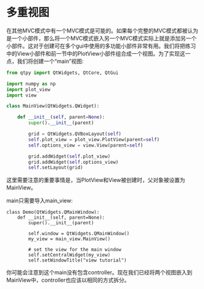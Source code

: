 # 多重视图

 在其他MVC模式中有一个MVC模式是可能的。如果每个完整的MVC模式都被认为是一个小部件，那么将一个MVC模式嵌入另一个MVC模式实际上就是添加另一个小部件。这对于创建可在多个gui中使用的多功能小部件非常有用。
​        我们将把练习中的View小部件和前一节中的PlotView小部件组合成一个视图。为了实现这一点，我们将创建一个“main”视图:

```python
from qtpy import QtWidgets, QtCore, QtGui

import numpy as np
import plot_view
import view

class MainView(QtWidgets.QWidget):

    def __init__(self, parent=None):
        super().__init__(parent)

        grid = QtWidgets.QVBoxLayout(self)
        self.plot_view = plot_view.PlotView(parent=self)
        self.options_view = view.View(parent=self)

        grid.addWidget(self.plot_view)
        grid.addWidget(self.options_view)
        self.setLayout(grid)
```

这里需要注意的重要事情是，当PlotView和View被创建时，父对象被设置为MainView。

main只需要导入main_view:

```pytho
class Demo(QtWidgets.QMainWindow):
    def __init__(self, parent=None):
        super().__init__(parent)

        self.window = QtWidgets.QMainWindow()
        my_view = main_view.MainView()

        # set the view for the main window
        self.setCentralWidget(my_view)
        self.setWindowTitle("view tutorial")
```

你可能会注意到这个main没有包含controller。现在我们已经将两个视图嵌入到MainView中，controller也应该以相同的方式拆分。
